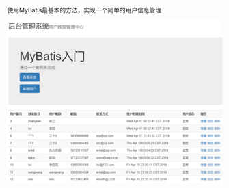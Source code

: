 使用MyBatis最基本的方法，实现一个简单的用户信息管理

![效果](https://raw.githubusercontent.com/MaJesTySA/JavaWeb/master/img/User_Data_Management/UserData.png)
